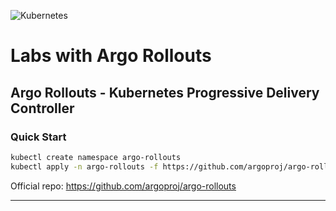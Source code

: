 ![Kubernetes](https://img.shields.io/badge/kubernetes-%23326ce5.svg?style=for-the-badge&logo=kubernetes&logoColor=white)

# Labs with Argo Rollouts

## Argo Rollouts - Kubernetes Progressive Delivery Controller

### Quick Start

```bash
kubectl create namespace argo-rollouts
kubectl apply -n argo-rollouts -f https://github.com/argoproj/argo-rollouts/releases/latest/download/install.yaml
```

Official repo: https://github.com/argoproj/argo-rollouts

---